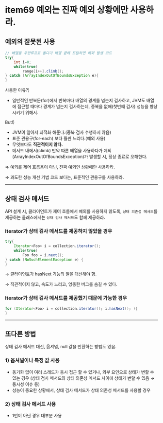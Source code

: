 # item69 예외는 진짜 예외 상황에만 사용하라.
## 예외의 잘못된 사용

```java
// 배열을 무한루프로 돌다가 배열 끝에 도달하면 예외 발생 코드
try{
	int i=0;
	while(true)
		range[i++].climb();
} catch (ArrayIndexOutOfBoundsException e){
}
```

사용한 이유?)
- 일반적인 반복문(for)에서 반복마다 배열의 경계를 넘는지 검사하고, JVM도 배열에 접근할 때마다 경계가 넘는지 검사하는데, 중복을 없애(첫번째 검사) 성능을 향상시키기 위해서.

But!)
- JVM이 알아서 최적화 해준다.(중복 검사 수행하지 않음)
- 표준 관용구(for-each) 보다 훨씬 느리다.(예외 사용)
- 무엇보다도 **직관적이지 않다.**
- 메서드 내에서(climb) 만약 따른 배열을 사용하다가 예외(ArrayIndexOutOfBoundsException)가 발생할 시, 정상 종료로 오해한다.

⇒ 예외를 제어 흐름용이 아닌, 진짜 예외인 상황에만 사용하라.

⇒ 과도한 성능 개선 기법 코드 보다는, 표준적인 관용구를 사용하라.

---

## 상태 검사 메서드
API 설계 시, 클라이언트가 제어 흐름에서 예외를 사용하지 않도록, `상태 의존성 메서드`를 제공하는 클래스에서는 `상태 검사 메서드`도 함께 제공하라.

### Iterator가 상태  검사 메서드를 제공하지 않았을 경우
```java
try{
	Iterator<Foo> i = collection.iterator();
	while(true)
		Foo foo = i.next();
} catch (NoSuchElementException e) {
}
```

→ 클라이언트가 hasNext 기능의 일을 대신해야 함.

→ 직관적이지 않고, 속도가 느리고, 엉뚱한 버그를 숨길 수 있다.

### Iterator가 상태  검사 메서드를 제공했기 때문에 가능한 경우
```java
for (Iterator<Foo> i = collection.iterator(); i.hasNext(); ){
}
```

---

## 또다른 방법

상태 검사 메서드 대신, 옵셔널, null 값을 반환하는 방법도 있음.

### 1) 옵셔널이나 특정 값 사용

- 동기화 없이 여러 스레드가 동시 접근 할 수 있거나, 외부 요인으로 상태가 변할 수 있는 경우
  (상태 검사 메서드와 상태 의존성 메서드 사이에 상태가 변할 수 있음 → 동시성 이슈 등)
- 성능이 중요한 상황에서, 상태 검사 메서드가  상태 의존성 메서드를 사용할 경우

### 2) 상태 검사 메서드 사용

- 1번이 아닌 경우 대부분 사용